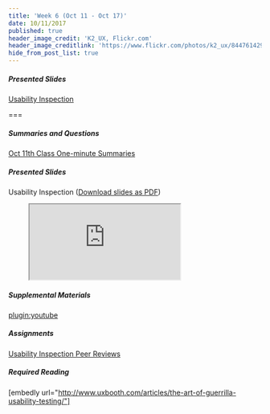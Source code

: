 ```yaml
---
title: 'Week 6 (Oct 11 - Oct 17)'
date: 10/11/2017
published: true
header_image_credit: 'K2_UX, Flickr.com'
header_image_creditlink: 'https://www.flickr.com/photos/k2_ux/8447614292/'
hide_from_post_list: true
---
```


##### Presented Slides
[Usability Inspection](https://swipe.to/9967fp)

===

##### Summaries and Questions  
[Oct 11th Class One-minute Summaries](https://canvas.sfu.ca/courses/36662/assignments/267533)

##### Presented Slides  
Usability Inspection ([Download slides as PDF](#))
<div class="embed-responsive embed-responsive-16by9"><figure><iframe src="https://www.swipe.to/embed/9967fp" allowfullscreen></iframe></figure></div>

##### Supplemental Materials  
[plugin:youtube](https://www.youtube.com/watch?v=QckIzHC99Xc)

##### Assignments
[Usability Inspection Peer Reviews](https://canvas.sfu.ca/courses/36662/)

##### Required Reading  
[embedly url="http://www.uxbooth.com/articles/the-art-of-guerrilla-usability-testing/"]
